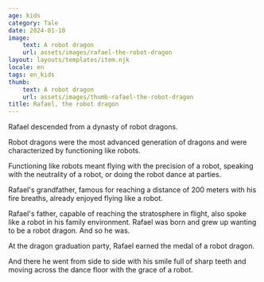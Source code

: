 ```yaml
---
age: kids
category: Tale
date: 2024-01-10
image:
    text: A robot dragon
    url: assets/images/rafael-the-robot-dragon
layout: layouts/templates/item.njk
locale: en
tags: en_kids
thumb:
    text: A robot dragon
    url: assets/images/thumb-rafael-the-robot-dragon
title: Rafael, the robot dragon
---
```



Rafael descended from a dynasty of robot dragons.

Robot dragons were the most advanced generation of dragons and were characterized by functioning like robots.

Functioning like robots meant flying with the precision of a robot, speaking with the neutrality of a robot, or doing the robot dance at parties.

Rafael's grandfather, famous for reaching a distance of 200 meters with his fire breaths, already enjoyed flying like a robot.

Rafael's father, capable of reaching the stratosphere in flight, also spoke like a robot in his family environment.
Rafael was born and grew up wanting to be a robot dragon. And so he was.

At the dragon graduation party, Rafael earned the medal of a robot dragon.

And there he went from side to side with his smile full of sharp teeth and moving across the dance floor with the grace of a robot.
